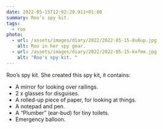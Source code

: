 ```yaml
---
date: 2022-05-15T12:02:29.911+01:00
summary: Roo’s spy kit.
tags:
  - roo
photo:
  - url: /assets/images/diary/2022/2022-05-15-8u6up.jpg
    alt: Roo in her spy gear.
  - url: /assets/images/diary/2022/2022-05-15-kxfme.jpg
    alt: "Roo's spy kit. "
---
```

Roo’s spy kit. She created this spy kit, it contains:

* A mirror for looking over railings.
* 2 x glasses for disguises. 
* A rolled-up piece of paper, for looking at things. 
* A notepad and pen. 
* A “Plumber” (ear-bud) for tiny toilets. 
* Emergency balloon. 
